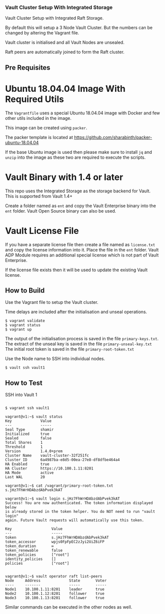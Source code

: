 ### Vault Cluster Setup With Integrated Storage

Vault Cluster Setup with Integrated Raft Storage.  

By default this will setup a 3 Node Vault Cluster.  But the numbers can be changed by altering the Vagrant file.

Vault cluster is initialised and all Vault Nodes are unsealed.

Raft peers are automatically joined to form the Raft cluster.

## Pre Requisites

# Ubuntu 18.04.04 Image With Required Utils
The ```Vagrantfile``` uses a special Ubuntu 18.04.04 image with Docker and few other utils included in the image.

This image can be created using ```packer```.  

The packer template is located at https://github.com/sharabinth/packer-ubuntu-18.04.04 

If the base Ubuntu image is used then please make sure to install ```jq``` and ```unzip``` into the image as these two are required to execute the scripts.

# Vault Binary with 1.4 or later
This repo uses the Integrated Storage as the storage backend for Vault.  This is supported from Vault 1.4+

Create a folder named as ```ent``` and copy the Vault Enterprise binary into the ```ent``` folder.  Vault Open Source binary can also be used.  

# Vault License File
If you have a separate license file then create a file named as ```license.txt``` and copy the license information into it.  Place the file in the ```ent``` folder.  Vault ADP Module requires an additional special license which is not part of Vault Enterprise.

If the license file exists then it will be used to update the existing Vault license.


## How to Build
Use the Vagrant file to setup the Vault cluster.  

Time delays are included after the initialisation and unseal operations.

```
$ vagrant validate
$ vagrant status
$ vagrant up
```

The output of the initialisation process is saved in the file ```primary-keys.txt```.
The extract of the unseal key is saved in the file ```primary-unseal-key.txt```
The initial root token is saved in the file ```primary-root-token.txt```

Use the Node name to SSH into individual nodes.

```
$ vault ssh vault1
```


## How to Test

SSH into Vault 1

```

$ vagrant ssh vault1

vagrant@v1:~$ vault status
Key             Value
---             -----
Seal Type       shamir
Initialized     true
Sealed          false
Total Shares    1
Threshold       1
Version         1.4.0+prem
Cluster Name    vault-cluster-32f251fc
Cluster ID      6a4987ba-e8d5-00ea-27e8-df8dfbe464a4
HA Enabled      true
HA Cluster      https://10.100.1.11:8201
HA Mode         active
Last WAL        20

vagrant@v1:~$ cat /vagrant/primary-root-token.txt
s.jHz7FhWrHDAbzdAbPvek3kAT

vagrant@v1:~$ vault login s.jHz7FhWrHDAbzdAbPvek3kAT
Success! You are now authenticated. The token information displayed below
is already stored in the token helper. You do NOT need to run "vault login"
again. Future Vault requests will automatically use this token.

Key                  Value
---                  -----
token                s.jHz7FhWrHDAbzdAbPvek3kAT
token_accessor       wpjs0FpFpEC2zJyi2UiZ6iFP
token_duration       ∞
token_renewable      false
token_policies       ["root"]
identity_policies    []
policies             ["root"]


vagrant@v1:~$ vault operator raft list-peers
Node     Address             State       Voter
----     -------             -----       -----
Node1    10.100.1.11:8201    leader      true
Node2    10.100.1.12:8201    follower    true
Node3    10.100.1.13:8201    follower    true

```

Similar commands can be executed in the other nodes as well.


